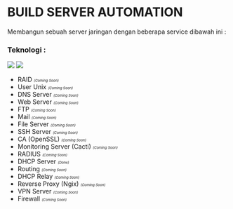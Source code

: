 # BUILD SERVER AUTOMATION
Membangun sebuah server jaringan dengan beberapa service dibawah ini :
### Teknologi :
<a href="#"><img src="https://img.shields.io/badge/Debian9-Server-_.svg?logo=debian"></a>
<a href="#"><img src="https://img.shields.io/badge/Bash-SHELL-_.svg?logo=terminal"></a>

- RAID <i style="font-size: 8px;">(Coming Soon)</i>
- User Unix <i style="font-size: 8px;">(Coming Soon)</i>
- DNS Server <i style="font-size: 8px;">(Coming Soon)</i>
- Web Server <i style="font-size: 8px;">(Coming Soon)</i>
- FTP <i style="font-size: 8px;">(Coming Soon)</i>
- Mail <i style="font-size: 8px;">(Coming Soon)</i>
- File Server <i style="font-size: 8px;">(Coming Soon)</i>
- SSH Server <i style="font-size: 8px;">(Coming Soon)</i>
- CA (OpenSSL) <i style="font-size: 8px;">(Coming Soon)</i>
- Monitoring Server (Cacti) <i style="font-size: 8px;">(Coming Soon)</i>
- RADIUS <i style="font-size: 8px;">(Coming Soon)</i>
- DHCP Server <i style="font-size: 8px;">(Done)</i>
- Routing <i style="font-size: 8px;">(Coming Soon)</i>
- DHCP Relay <i style="font-size: 8px;">(Coming Soon)</i>
- Reverse Proxy (Ngix) <i style="font-size: 8px;">(Coming Soon)</i>
- VPN Server <i style="font-size: 8px;">(Coming Soon)</i>
- Firewall <i style="font-size: 8px;">(Coming Soon)</i>